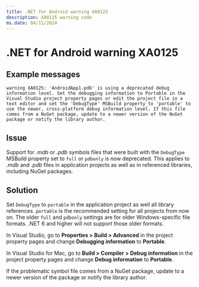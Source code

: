 ```yaml
---
title: .NET for Android warning XA0125
description: XA0125 warning code
ms.date: 04/11/2024
---
```

# .NET for Android warning XA0125

## Example messages

```
warning XA0125: 'AndroidApp1.pdb' is using a deprecated debug
information level. Set the debugging information to Portable in the
Visual Studio project property pages or edit the project file in a
text editor and set the 'DebugType' MSBuild property to 'portable' to
use the newer, cross-platform debug information level. If this file
comes from a NuGet package, update to a newer version of the NuGet
package or notify the library author.
```

## Issue

Support for _.mdb_ or _.pdb_ symbols files that were built with the
`DebugType` MSBuild property set to `full` or `pdbonly` is now
deprecated.  This applies to _.mdb_ and _.pdb_ files in application
projects as well as in referenced libraries, including NuGet packages.

## Solution

Set `DebugType` to `portable` in the application project as well all
library references.  `portable` is the recommended setting for all
projects from now on.  The older `full` and `pdbonly` settings are for
older Windows-specific file formats.  .NET 6 and higher will not support
those older formats.

In Visual Studio, go to **Properties > Build > Advanced** in the project
property pages and change **Debugging information** to **Portable**.

In Visual Studio for Mac, go to **Build > Compiler > Debug information**
in the project property pages and change **Debug information** to
**Portable**.

If the problematic symbol file comes from a NuGet package, update to a
newer version of the package or notify the library author.
